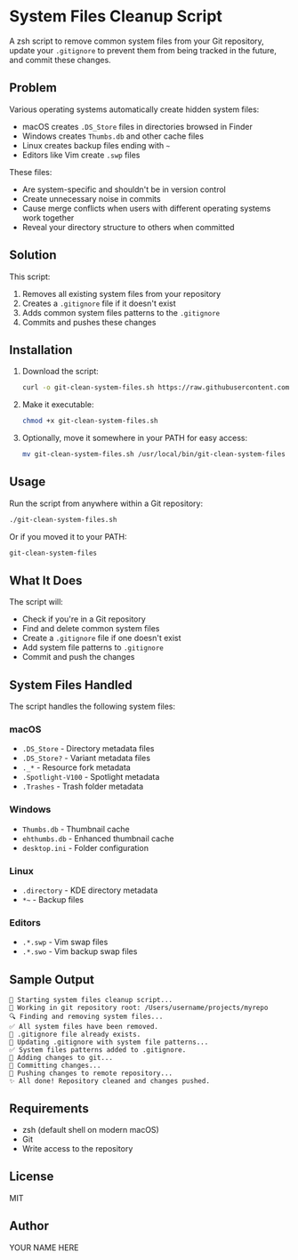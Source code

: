 # System Files Cleanup Script

A zsh script to remove common system files from your Git repository, update your `.gitignore` to prevent them from being tracked in the future, and commit these changes.

## Problem

Various operating systems automatically create hidden system files:
- macOS creates `.DS_Store` files in directories browsed in Finder
- Windows creates `Thumbs.db` and other cache files
- Linux creates backup files ending with `~`
- Editors like Vim create `.swp` files

These files:
- Are system-specific and shouldn't be in version control
- Create unnecessary noise in commits
- Cause merge conflicts when users with different operating systems work together
- Reveal your directory structure to others when committed

## Solution

This script:
1. Removes all existing system files from your repository
2. Creates a `.gitignore` file if it doesn't exist
3. Adds common system files patterns to the `.gitignore`
4. Commits and pushes these changes

## Installation

1. Download the script:
   ```zsh
   curl -o git-clean-system-files.sh https://raw.githubusercontent.com/yourusername/yourrepo/main/git-clean-system-files.sh
   ```

2. Make it executable:
   ```zsh
   chmod +x git-clean-system-files.sh
   ```

3. Optionally, move it somewhere in your PATH for easy access:
   ```zsh
   mv git-clean-system-files.sh /usr/local/bin/git-clean-system-files
   ```

## Usage

Run the script from anywhere within a Git repository:

```zsh
./git-clean-system-files.sh
```

Or if you moved it to your PATH:

```zsh
git-clean-system-files
```

## What It Does

The script will:
- Check if you're in a Git repository
- Find and delete common system files
- Create a `.gitignore` file if one doesn't exist
- Add system file patterns to `.gitignore`
- Commit and push the changes

## System Files Handled

The script handles the following system files:

### macOS
- `.DS_Store` - Directory metadata files
- `.DS_Store?` - Variant metadata files
- `._*` - Resource fork metadata
- `.Spotlight-V100` - Spotlight metadata
- `.Trashes` - Trash folder metadata

### Windows
- `Thumbs.db` - Thumbnail cache
- `ehthumbs.db` - Enhanced thumbnail cache
- `desktop.ini` - Folder configuration

### Linux
- `.directory` - KDE directory metadata
- `*~` - Backup files

### Editors
- `.*.swp` - Vim swap files
- `.*.swo` - Vim backup swap files

## Sample Output

```
🧹 Starting system files cleanup script...
📍 Working in git repository root: /Users/username/projects/myrepo
🔍 Finding and removing system files...
✅ All system files have been removed.
📝 .gitignore file already exists.
📝 Updating .gitignore with system file patterns...
✅ System files patterns added to .gitignore.
🔄 Adding changes to git...
💾 Committing changes...
🚀 Pushing changes to remote repository...
✨ All done! Repository cleaned and changes pushed.
```

## Requirements

- zsh (default shell on modern macOS)
- Git
- Write access to the repository

## License

MIT

## Author

YOUR NAME HERE
